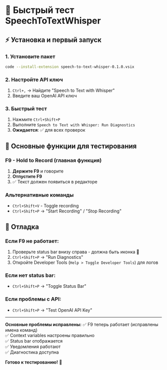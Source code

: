 # 🚀 Быстрый тест SpeechToTextWhisper

## ⚡ Установка и первый запуск

### 1. Установите пакет
```bash
code --install-extension speech-to-text-whisper-0.1.0.vsix
```

### 2. Настройте API ключ
1. `Ctrl+,` → Найдите "Speech to Text with Whisper"
2. Введите ваш OpenAI API ключ

### 3. Быстрый тест
1. Нажмите `Ctrl+Shift+P`
2. Выполните `Speech to Text with Whisper: Run Diagnostics`
3. **Ожидается**: ✅ для всех проверок

## 🎤 Основные функции для тестирования

### F9 - Hold to Record (главная функция)
1. **Держите F9** и говорите
2. **Отпустите F9** 
3. ✅ Текст должен появиться в редакторе

### Альтернативные команды
- `Ctrl+Shift+V` - Toggle recording
- `Ctrl+Shift+P` → "Start Recording" / "Stop Recording"

## 🔧 Отладка

### Если F9 не работает:
1. Проверьте status bar внизу справа - должна быть иконка 🎤
2. `Ctrl+Shift+P` → "Run Diagnostics"
3. Откройте Developer Tools (`Help > Toggle Developer Tools`) для логов

### Если нет status bar:
- `Ctrl+Shift+P` → "Toggle Status Bar"

### Если проблемы с API:
- `Ctrl+Shift+P` → "Test OpenAI API Key"

---

**Основные проблемы исправлены:**
✅ F9 теперь работает (исправлены имена команд)  
✅ Context variables настроены правильно  
✅ Status bar отображается  
✅ Уведомления работают  
✅ Диагностика доступна  

**Готово к тестированию!** 🎉 